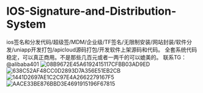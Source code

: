 # IOS-Signature-and-Distribution-System
ios签名和分发代码/超级签/MDM/企业级/TF签名/无限制安装/网站封装/软件分发/uniapp开发打包/apicloud源码打包/开发软件上架源码和代码。 全套系统代码稳定，可以真正商用。不是那些几百元或者一两千的可以媲美的。 联系TG：@alibaba401
![08B9672E45A6192415117CFBB03AD9ED](https://github.com/user-attachments/assets/94fa01be-0b59-4999-a1ef-5cac00034986)
![638C52AF48CC0D2893D7A356E51EB2CB](https://github.com/user-attachments/assets/85cb4dfc-f616-4c59-83a3-ab591ee589b2)
![1441D2697AE1C2C97E4A2662279167F5](https://github.com/user-attachments/assets/ba002642-4139-4b90-b24f-15b2f890bf9f)
![AACE33BE876BBD3E4691915196F67815](https://github.com/user-attachments/assets/e284d6b7-4a23-458d-a030-beddcafaf444)
